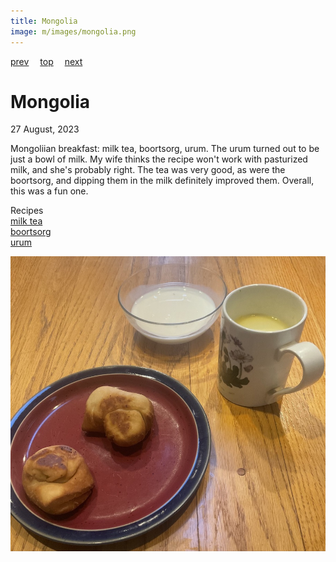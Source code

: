 ```yaml
---
title: Mongolia
image: m/images/mongolia.png
---
```

[prev](monaco.md)&emsp;
[top](../index.md)&emsp;
[next](montenegro.md)
# Mongolia
27 August, 2023

Mongoliian breakfast: milk tea, boortsorg, urum. The urum turned out
to be just a bowl of milk. My wife thinks the recipe won't work with
pasturized milk, and she's probably right. The tea was very good, as
were the boortsorg, and dipping them in the milk definitely improved
them.  Overall, this was a fun one.

Recipes<br>
[milk tea](https://www.innatthecrossroads.com/mongolian-milk-tea/)<br>
[boortsorg](https://www.internationalcuisine.com/mongolian-butter-cookies/)<br>
[urum](https://www.mongolfood.info/en/recipes/urum.html)

![breakfast](images/mongolia.jpeg)
